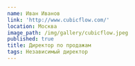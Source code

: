 ```yaml
---
name: Иван Иванов
link: 'http://www.cubicflow.com/'
location: Москва
image_path: /img/gallery/cubicflow.jpeg
published: true
title: Директор по продажам
tags: Независимый директор
---
```


